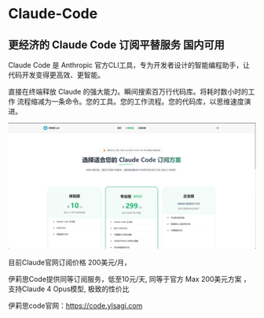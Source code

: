 # Claude-Code

## 更经济的 Claude Code 订阅平替服务 国内可用

Claude Code 是 Anthropic 官方CLI工具，专为开发者设计的智能编程助手，让代码开发变得更高效、更智能。

直接在终端释放 Claude 的强大能力。瞬间搜索百万行代码库。将耗时数小时的工作 流程缩减为一条命令。您的工具。您的工作流程。您的代码库，以思维速度演进。


![Claude Code 订阅平替服务](/20250708000216.png)


目前Claude官网订阅价格 200美元/月，

伊莉思Code提供同等订阅服务，低至10元/天, 同等于官方 Max 200美元方案 ，支持Claude 4 Opus模型, 极致的性价比

伊莉思code官网：https://code.ylsagi.com
